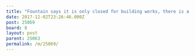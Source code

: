 ```yaml
---
title: "Fountain says it is only closed for building works, there is a sign to this effect."
date: 2017-12-02T23:26:46.000Z
post: 25069
board: 8
layout: post
parent: 25063
permalink: /m/25069/
---
```


